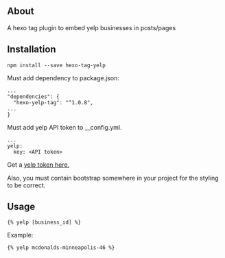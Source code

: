 ## About
A hexo tag plugin to embed yelp businesses in posts/pages

## Installation
```
npm install --save hexo-tag-yelp
```
Must add dependency to package.json:
```
...
"dependencies": {
  "hexo-yelp-tag": "^1.0.8",
...
}
```
Must add yelp API token to __config.yml.
```
...
yelp:
  key: <API token>
```
Get a [yelp token here.](https://www.yelp.com/developers/documentation/v3/get_started) 

Also, you must contain bootstrap somewhere in your project for the styling to be correct.

## Usage
```
{% yelp [business_id] %}
```
Example:
```
{% yelp mcdonalds-minneapolis-46 %}
```